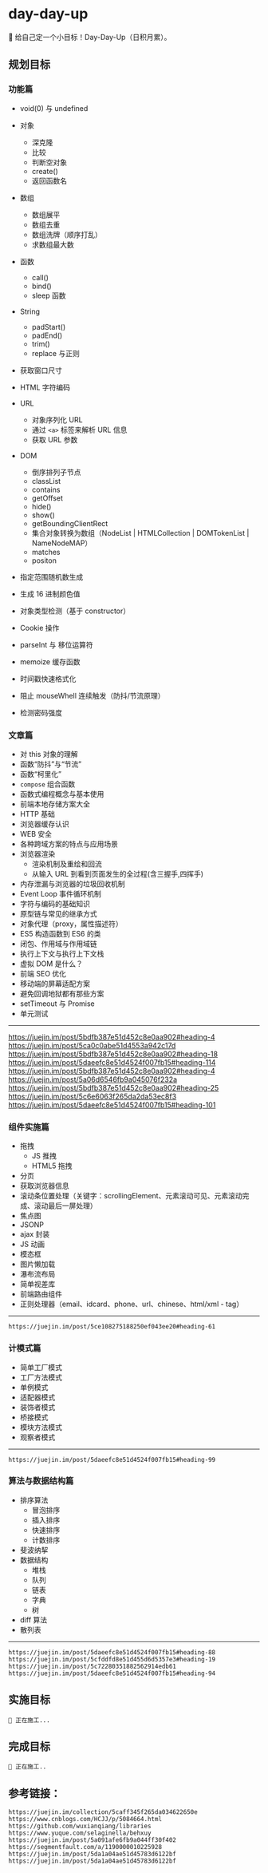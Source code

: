 # day-day-up

💪 给自己定一个小目标！Day-Day-Up（日积月累）。

## 规划目标

### 功能篇

- void(0) 与 undefined
- 对象
  - 深克隆
  - 比较
  - 判断空对象
  - create()
  - 返回函数名
- 数组
  - 数组展平
  - 数组去重
  - 数组洗牌（顺序打乱）
  - 求数组最大数
- 函数
  - call()
  - bind()
  - sleep 函数
- String

  - padStart()
  - padEnd()
  - trim()
  - replace 与正则

- 获取窗口尺寸
- HTML 字符编码
- URL
  - 对象序列化 URL
  - 通过 `<a>` 标签来解析 URL 信息
  - 获取 URL 参数
- DOM

  - 倒序排列子节点
  - classList
  - contains
  - getOffset
  - hide()
  - show()
  - getBoundingClientRect
  - 集合对象转换为数组（NodeList | HTMLCollection | DOMTokenList | NameNodeMAP）
  - matches
  - positon

- 指定范围随机数生成
- 生成 16 进制颜色值
- 对象类型检测（基于 constructor）
- Cookie 操作
- parseInt 与 移位运算符
- memoize 缓存函数
- 时间戳快速格式化
- 阻止 mouseWhell 连续触发（防抖/节流原理）
- 检测密码强度

### 文章篇

- 对 this 对象的理解
- 函数“防抖”与“节流”
- 函数“柯里化”
- `compose` 组合函数
- 函数式编程概念与基本使用
- 前端本地存储方案大全
- HTTP 基础
- 浏览器缓存认识
- WEB 安全
- 各种跨域方案的特点与应用场景
- 浏览器渲染
  - 渲染机制及重绘和回流
  - 从输入 URL 到看到页面发生的全过程(含三握手,四挥手)
- 内存泄漏与浏览器的垃圾回收机制
- Event Loop 事件循环机制
- 字符与编码的基础知识
- 原型链与常见的继承方式
- 对象代理（proxy，属性描述符）
- ES5 构造函数到 ES6 的类
- 闭包、作用域与作用域链
- 执行上下文与执行上下文栈
- 虚拟 DOM 是什么？
- 前端 SEO 优化
- 移动端的屏幕适配方案
- 避免回调地狱都有那些方案
- setTimeout 与 Promise
- 单元测试

---

https://juejin.im/post/5bdfb387e51d452c8e0aa902#heading-4
https://juejin.im/post/5ca0c0abe51d4553a942c17d
https://juejin.im/post/5bdfb387e51d452c8e0aa902#heading-18
https://juejin.im/post/5daeefc8e51d4524f007fb15#heading-114
https://juejin.im/post/5bdfb387e51d452c8e0aa902#heading-4
https://juejin.im/post/5a06d6546fb9a045076f232a
https://juejin.im/post/5bdfb387e51d452c8e0aa902#heading-25
https://juejin.im/post/5c6e6063f265da2da53ec8f3
https://juejin.im/post/5daeefc8e51d4524f007fb15#heading-101

### 组件实施篇

- 拖拽
  - JS 推拽
  - HTML5 拖拽
- 分页
- 获取浏览器信息
- 滚动条位置处理（关键字：scrollingElement、元素滚动可见、元素滚动完成、滚动最后一屏处理）
- 焦点图
- JSONP
- ajax 封装
- JS 动画
- 模态框
- 图片懒加载
- 瀑布流布局
- 简单视差库
- 前端路由组件
- 正则处理器（email、idcard、phone、url、chinese、html/xml - tag）

---

    https://juejin.im/post/5ce108275188250ef043ee20#heading-61

### 计模式篇

- 简单工厂模式
- 工厂方法模式
- 单例模式
- 适配器模式
- 装饰者模式
- 桥接模式
- 模块方法模式
- 观察者模式

---

    https://juejin.im/post/5daeefc8e51d4524f007fb15#heading-99

### 算法与数据结构篇

- 排序算法
  - 冒泡排序
  - 插入排序
  - 快速排序
  - 计数排序
- 斐波纳挈
- 数据结构
  - 堆栈
  - 队列
  - 链表
  - 字典
  - 树
- diff 算法
- 散列表

---

    https://juejin.im/post/5daeefc8e51d4524f007fb15#heading-88
    https://juejin.im/post/5cfddfd8e51d455d6d5357e3#heading-19
    https://juejin.im/post/5c72280351882562914edb61
    https://juejin.im/post/5daeefc8e51d4524f007fb15#heading-94

## 实施目标

    🚧 正在施工...

## 完成目标

    🚧 正在施工..

## 参考链接：

    https://juejin.im/collection/5caff345f265da034622650e
    https://www.cnblogs.com/HCJJ/p/5084664.html
    https://github.com/wuxianqiang/libraries
    https://www.yuque.com/selaginella/behxuy
    https://juejin.im/post/5a091afe6fb9a044ff30f402
    https://segmentfault.com/a/1190000010225928
    https://juejin.im/post/5da1a04ae51d45783d6122bf
    https://juejin.im/post/5da1a04ae51d45783d6122bf
